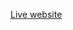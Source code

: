 [Live website](https://real-estate-auth-b141a.web.app/login)

<!-- 
    UpperCase lowercase
    toggle password type
    github login
    single property
    homepage properties
    all properties

 -->